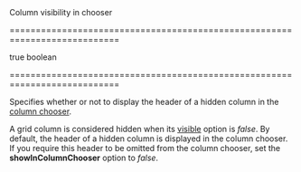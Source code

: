 <!--**
/*-------------------------------------------
    Auto-generated file. Do not modify.
-------------------------------------------

**-->
<!--d-->Column visibility in chooser<!--/d-->
===========================================================================
<!--default-->true<!--/default-->
<!--type-->boolean<!--/type-->
===========================================================================

<!--shortDescription-->
Specifies whether or not to display the header of a hidden column in the [column chooser](/Documentation/Guide/UI_Widgets/Data_Grid/Visual_Elements/#Column_Chooser).
<!--/shortDescription-->

<!--fullDescription-->
A grid column is considered hidden when its [visible](/Documentation/ApiReference/UI_Widgets/dxDataGrid/Configuration/columns/#visible) option is *false*. By default, the header of a hidden column is displayed in the column chooser. If you require this header to be omitted from the column chooser, set the **showInColumnChooser** option to *false*.
<!--/fullDescription-->